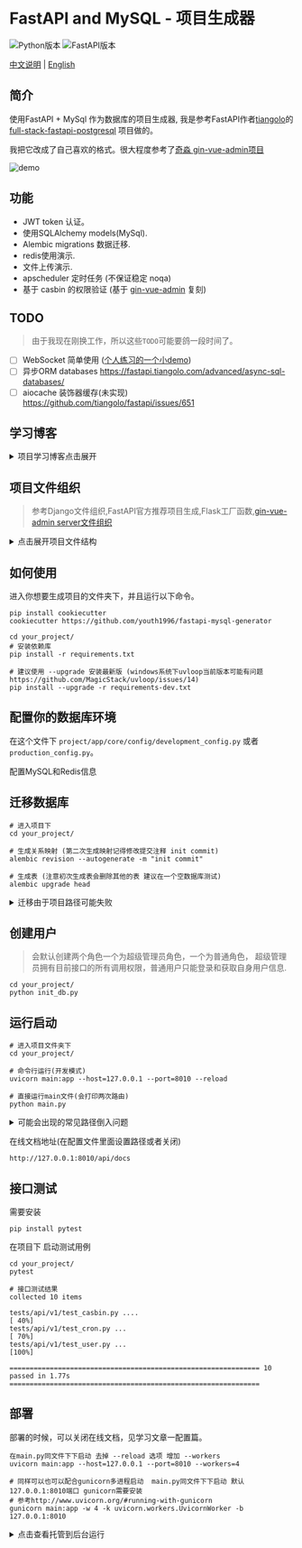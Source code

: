 # FastAPI and MySQL - 项目生成器

![Python版本](https://img.shields.io/badge/Python-3.7+-brightgreen.svg "版本号")
![FastAPI版本](https://img.shields.io/badge/FastAPI-0.62+-ff69b4.svg "版本号")

[中文说明](./README.md) | [English](./README-en.md)

## 简介
使用FastAPI + MySql 作为数据库的项目生成器, 我是参考FastAPI作者[tiangolo](https://github.com/tiangolo)的 [full-stack-fastapi-postgresql](https://github.com/tiangolo/full-stack-fastapi-postgresql) 项目做的。

我把它改成了自己喜欢的格式。很大程度参考了[奇淼 gin-vue-admin项目](https://github.com/flipped-aurora/gin-vue-admin)

![demo](images/demo1.png)


## 功能
- JWT token 认证。
- 使用SQLAlchemy models(MySql).
- Alembic migrations 数据迁移.
- redis使用演示.
- 文件上传演示.
- apscheduler 定时任务 (不保证稳定 noqa)
- 基于 casbin 的权限验证 (基于 [gin-vue-admin](https://github.com/flipped-aurora/gin-vue-admin) 复刻)

## TODO
> 由于我现在刚换工作，所以这些`TODO`可能要鸽一段时间了。

- [ ] WebSocket 简单使用 ([个人练习的一个小demo](https://github.com/CoderCharm/chat))
- [ ] 异步ORM databases  https://fastapi.tiangolo.com/advanced/async-sql-databases/
- [ ] aiocache 装饰器缓存(未实现) https://github.com/tiangolo/fastapi/issues/651

## 学习博客

<details>
<summary>项目学习博客点击展开</summary>

- [【FastAPI 学习 一】配置文件](https://www.cnblogs.com/CharmCode/p/14191077.html)
- [【FastAPI 学习 二】SqlAlchemy Model模型类](https://www.cnblogs.com/CharmCode/p/14191082.html)
- [【FastAPI 学习 三】FastAPI SqlAlchemy MySql表迁移](https://www.cnblogs.com/CharmCode/p/14191090.html)
- [【FastAPI 学习 四】日志配置](https://www.cnblogs.com/CharmCode/p/14191091.html)
- [【FastAPI 学习 五】统一响应json数据格式](https://www.cnblogs.com/CharmCode/p/14191093.html)
- [【FastAPI 学习 六】异常处理](https://www.cnblogs.com/CharmCode/p/14191103.html)
- [【FastAPI 学习 七】GET和POST请求参数接收以及验证](https://www.cnblogs.com/CharmCode/p/14191108.html)
- [【FastAPI 学习 八】JWT token认证登陆](https://www.cnblogs.com/CharmCode/p/14191112.html)
- [【FastAPI 学习 九】图片文件上传](https://www.cnblogs.com/CharmCode/p/14191116.html)
- [【FastAPI 学习 十】使用Redis](https://www.cnblogs.com/CharmCode/p/14191119.html)
- [【FastAPI 学习 十一】项目目录结构demo(自己改版)](https://www.cnblogs.com/CharmCode/p/14191126.html)
- [【FastAPI 学习 十二】定时任务篇](https://www.cnblogs.com/CharmCode/p/14191009.html)
- [【FastAPI 学习 十三】基于`casbin`的权限校验](https://www.cnblogs.com/CharmCode/p/14377547.html)

</details>

## 项目文件组织

> 参考Django文件组织,FastAPI官方推荐项目生成,Flask工厂函数,[gin-vue-admin server文件组织](https://github.com/flipped-aurora/gin-vue-admin)

<details>
<summary>点击展开项目文件结构</summary>

```
.your_project
|__alembic                       // alembic 自动生成的迁移配置文件夹,迁移不正确时 产看其中的env.py文件
| |__versions/                   // 使用 alembic revision --autogenerate -m "注释" 迁移命令后 会产生映射文件
| |__env.py                      // 自动生成的文件
| |__script.py.mako
|__alembic.ini                   // alembic 自动生成的迁移配置文件

|____api                         // API文件夹
| |____v1                        // 版本区分
| | | |____items.py              // 一些接口示例
| | | |____sys_api.py            // API操作 用于权限管理
| | | |____sys_casbin.py         // 添加指定角色权限
| | | |____sys_scheduler.py      // 定时任务调度模块
| | | |____sys_user.py           // user 模块

| |____common                    // 项目通用文件夹
| | |______init__.py             // 导出日志文件方便导入
| | |____custom_exc.py           // 自定义异常
| | |____deps.py                 // 通用依赖文件,如数据库操作对象,权限验证对象
| | |____logger.py               // 扩展日志 loguru 简单配置
| | |____sys_casbin.py           // 生成 casbin
| | |____sys_scheduler.py        // 定义 apscheduler 在core/server 下初始化

|____core                        
| |____config                    // 配置文件
| | |______init__.py             // 根据虚拟环境导入不同配置
| | |____development_config.py   // 开发配置
| | |____production_config.py    // 生产配置
| |____celery_app.py             // celery (目前没有使用)
| |____security.py               // token password验证  
| |____server.py                 // 核心服务文件(重要) 初始化连接等操作
        
| |____db                        // 数据库
| | |____base.py                 // 导出全部models 给alembic迁移用
| | |____base_class.py           // orm model 基类
| | |____session.py              // 链接数据库会话
| | |____sys_redis.py            // 生成redis对象

|____logs/                       // 日志文件夹

| |____models                    // orm models 在这里面新增 (记得导入到 /db/base.py 下面才会迁移成功)
| | |____sys_api.py              // 项目API model
| | |____sys_auth.py             // 用户模块orm
         
| |____resource                  // 存放casbin model
| | |____rbac_model.conf         // casbin model匹配规则

| |____router                    // 路由模块
| | |____v1_router.py            // V1 API分组路由文件(可在这里按照分组添加权限验证)

| |____schemas                   // 请求 或者 响应的 Pydantic model(这里的schemas和model应该整合到一起 作者目前也写了一个 pydantic-sqlalchemy 互转的库 https://github.com/tiangolo/pydantic-sqlalchemy 但是感觉不太完善)
| | |____request                 // 数据验证 model 
| | |____response                // 数据响应 model(我项目里面暂时没有写响应model) 

| |____service                   // ORM 操作文件夹
| | |____curd_base.py            // curd通用基础操作对象
| | |____sys_user.py             // user curd操作

|____static/                     // 静态资源文件(测试时使用，生产建议使用nginx静态资源服务器或者七牛云)
         
|____tests/                      // 测试文件夹

| |____utils                     // 工具类
| | |____cron_task.py            // 定时任务task文件
| | |____tools_func.py           // 序列化orm特殊时间(但是感觉不太优雅)

|____jobs.sqlite                 // 定时任务持久化sqlite 也可以使用其他的比如redis
|____main.py                     // 启动文件
|____init_db.py                  // 生成初始化角色和用户
|____requirements.txt            // 依赖文件

```

</details>


## 如何使用

进入你想要生成项目的文件夹下，并且运行以下命令。

```
pip install cookiecutter
cookiecutter https://github.com/youth1996/fastapi-mysql-generator

cd your_project/
# 安装依赖库
pip install -r requirements.txt

# 建议使用 --upgrade 安装最新版 (windows系统下uvloop当前版本可能有问题  https://github.com/MagicStack/uvloop/issues/14)
pip install --upgrade -r requirements-dev.txt
```

## 配置你的数据库环境

在这个文件下 `project/app/core/config/development_config.py` 或者 `production_config.py`。

配置MySQL和Redis信息

## 迁移数据库

```
# 进入项目下
cd your_project/

# 生成关系映射 (第二次生成映射记得修改提交注释 init commit)
alembic revision --autogenerate -m "init commit"

# 生成表 (注意初次生成表会删除其他的表 建议在一个空数据库测试)
alembic upgrade head
```

<details>
<summary>迁移由于项目路径可能失败</summary>

```python

# 在 alembic/env.py文件里面
import os,sys
BASE_DIR = os.path.dirname(os.path.dirname(os.path.abspath(__file__)))
print(f"当前路径:{BASE_DIR}")


sys.path.insert(0, BASE_DIR) 
# 如果还不行，那就简单直接点 直接写固定
# sys.path.insert(0, "/你的路径/you_project/") 

```
</details>

## 创建用户
> 会默认创建两个角色一个为超级管理员角色，一个为普通角色，
超级管理员拥有目前接口的所有调用权限，普通用户只能登录和获取自身用户信息.
```
cd your_project/
python init_db.py
```

## 运行启动

```
# 进入项目文件夹下
cd your_project/

# 命令行运行(开发模式)
uvicorn main:app --host=127.0.0.1 --port=8010 --reload

# 直接运行main文件(会打印两次路由)
python main.py
```

<details>
<summary>可能会出现的常见路径倒入问题</summary>

```
# 如下两种解决方式

# pycharm中设置 标记为sources root
https://www.jetbrains.com/help/pycharm/configuring-content-roots.html#specify-folder-categories

# 命令行中标记为 sources root
https://stackoverflow.com/questions/30461982/how-to-provide-make-directory-as-source-root-from-pycharm-to-terminal

```
</details>

在线文档地址(在配置文件里面设置路径或者关闭)
```
http://127.0.0.1:8010/api/docs
```

## 接口测试

需要安装

```shell
pip install pytest
```

在项目下 启动测试用例
```
cd your_project/
pytest

# 接口测试结果
collected 10 items                                                                                                                             

tests/api/v1/test_casbin.py ....                                                                                                         [ 40%]
tests/api/v1/test_cron.py ...                                                                                                            [ 70%]
tests/api/v1/test_user.py ...                                                                                                            [100%]

============================================================== 10 passed in 1.77s ==============================================================
```


## 部署

部署的时候，可以关闭在线文档，见学习文章一配置篇。

```shell
在main.py同文件下下启动 去掉 --reload 选项 增加 --workers
uvicorn main:app --host=127.0.0.1 --port=8010 --workers=4

# 同样可以也可以配合gunicorn多进程启动  main.py同文件下下启动 默认127.0.0.1:8010端口 gunicorn需要安装
# 参考http://www.uvicorn.org/#running-with-gunicorn
gunicorn main:app -w 4 -k uvicorn.workers.UvicornWorker -b 127.0.0.1:8010
```
<details>
<summary>点击查看托管到后台运行</summary>
  
```shell
# 1 如果为了简单省事 可以直接使用 nohup 命令 如下: run.log文件需要自行创建
nohup /env_path/uvicorn main:app --host=127.0.0.1 --port=8010 --workers=4 > run.log 2>&1 &

# 2 可以使用supervisor托管后台运行部署, 当然也可以使用其他的
# supervisor可以参考我总结的文章 https://www.cnblogs.com/CharmCode/p/14210280.html
```
</details>
